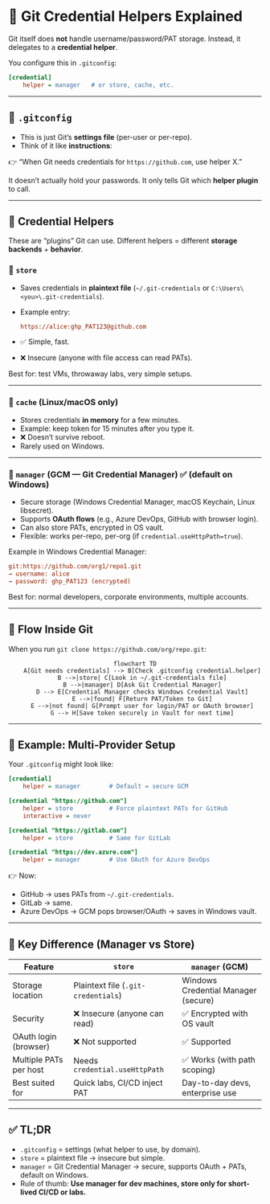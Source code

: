 # 🔑 **Git Credential Helpers Explained**

Git itself does **not** handle username/password/PAT storage.
Instead, it delegates to a **credential helper**.

You configure this in `.gitconfig`:

```ini
[credential]
    helper = manager   # or store, cache, etc.
```

---

## 📌 `.gitconfig`

- This is just Git’s **settings file** (per-user or per-repo).
- Think of it like **instructions**:

👉 “When Git needs credentials for `https://github.com`, use helper X.”

It doesn’t actually hold your passwords. It only tells Git which **helper plugin** to call.

---

## 📌 **Credential Helpers**

These are “plugins” Git can use.
Different helpers = different **storage backends** + **behavior**.

### 🔹 `store`

- Saves credentials in **plaintext file** (`~/.git-credentials` or `C:\Users\<you>\.git-credentials`).
- Example entry:

  ```ini
  https://alice:ghp_PAT123@github.com
  ```

- ✅ Simple, fast.
- ❌ Insecure (anyone with file access can read PATs).

Best for: test VMs, throwaway labs, very simple setups.

---

### 🔹 `cache` (Linux/macOS only)

- Stores credentials **in memory** for a few minutes.
- Example: keep token for 15 minutes after you type it.
- ❌ Doesn’t survive reboot.
- Rarely used on Windows.

---

### 🔹 `manager` (GCM — Git Credential Manager) ✅ **(default on Windows)**

- Secure storage (Windows Credential Manager, macOS Keychain, Linux libsecret).
- Supports **OAuth flows** (e.g., Azure DevOps, GitHub with browser login).
- Can also store PATs, encrypted in OS vault.
- Flexible: works per-repo, per-org (if `credential.useHttpPath=true`).

Example in Windows Credential Manager:

```ini
git:https://github.com/org1/repo1.git
→ username: alice
→ password: ghp_PAT123 (encrypted)
```

Best for: normal developers, corporate environments, multiple accounts.

---

## 📌 **Flow Inside Git**

When you run `git clone https://github.com/org/repo.git`:

<div align="center">

```mermaid
flowchart TD
    A[Git needs credentials] --> B[Check .gitconfig credential.helper]
    B -->|store| C[Look in ~/.git-credentials file]
    B -->|manager| D[Ask Git Credential Manager]
    D --> E[Credential Manager checks Windows Credential Vault]
    E -->|found| F[Return PAT/Token to Git]
    E -->|not found| G[Prompt user for login/PAT or OAuth browser]
    G --> H[Save token securely in Vault for next time]
```

</div>

---

## 📌 Example: Multi-Provider Setup

Your `.gitconfig` might look like:

```ini
[credential]
    helper = manager        # Default = secure GCM

[credential "https://github.com"]
    helper = store          # Force plaintext PATs for GitHub
    interactive = never

[credential "https://gitlab.com"]
    helper = store          # Same for GitLab

[credential "https://dev.azure.com"]
    helper = manager        # Use OAuth for Azure DevOps
```

👉 Now:

- GitHub → uses PATs from `~/.git-credentials`.
- GitLab → same.
- Azure DevOps → GCM pops browser/OAuth → saves in Windows vault.

---

## 📌 Key Difference (Manager vs Store)

| Feature                | `store`                             | `manager` (GCM)                     |
| ---------------------- | ----------------------------------- | ----------------------------------- |
| Storage location       | Plaintext file (`.git-credentials`) | Windows Credential Manager (secure) |
| Security               | ❌ Insecure (anyone can read)       | ✅ Encrypted with OS vault          |
| OAuth login (browser)  | ❌ Not supported                    | ✅ Supported                        |
| Multiple PATs per host | Needs `credential.useHttpPath`      | ✅ Works (with path scoping)        |
| Best suited for        | Quick labs, CI/CD inject PAT        | Day-to-day devs, enterprise use     |

---

## ✅ **TL;DR**

- `.gitconfig` = settings (what helper to use, by domain).
- `store` = plaintext file → insecure but simple.
- `manager` = Git Credential Manager → secure, supports OAuth + PATs, default on Windows.
- Rule of thumb: **Use manager for dev machines, store only for short-lived CI/CD or labs.**
